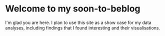 # Welcome to my soon-to-beblog

I'm glad you are here. I plan to use this site as a show case for my data analyses, including findings that I found interesting and their visualisations.

